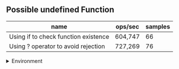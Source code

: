 ## Possible undefined Function

|name|ops/sec|samples|
|-|-|-|
|Using if to check function existence|604,747|66|
|Using ? operator to avoid rejection|727,269|76|


<details>
<summary>Environment</summary>

* __Machine:__ linux x64 | 2 vCPUs | 6.8GB Mem
* __Run:__ Tue Oct 10 2023 21:16:17 GMT+0000 (Coordinated Universal Time)
</details>

<!--
{"environment":{"platform":"linux","arch":"x64","cpus":2,"totalMemory":6.759757995605469},"benchmarks":"[{\"timeStamp\":1696972571885,\"currentTarget\":{\"0\":{\"name\":\"Using if to check function existence\",\"options\":{\"async\":false,\"defer\":false,\"delay\":0.005,\"initCount\":1,\"maxTime\":5,\"minSamples\":5,\"minTime\":0.05},\"async\":false,\"defer\":false,\"delay\":0.005,\"initCount\":1,\"maxTime\":5,\"minSamples\":5,\"minTime\":0.05,\"id\":1,\"stats\":{\"moe\":9.89399144519752e-8,\"rme\":5.983360578564044,\"sem\":5.0479548189783265e-8,\"deviation\":4.1009778814247096e-7,\"mean\":0.000001653584355361046,\"sample\":[0.0000018020240870514493,0.0000020008425573862835,0.0000024028424869736655,0.0000018278448003726034,0.0000025441739591688876,0.000001984885450358372,0.000001909387352187751,0.0000023493117965171938,0.0000018033023520583744,0.0000025219887183998755,0.0000018569765453801142,0.000002498597201820502,0.0000017098699613410802,0.0000021717746704948793,0.000001540321456830873,0.0000022572915696425746,0.0000015823417810232181,0.0000014158430131349897,0.000002076979721022766,0.0000015272430990437003,0.000002203316483168675,0.0000014029432550358331,0.000002281142337169082,0.000001170480727058983,0.0000015004578934279836,0.000001971132028123799,0.0000013953584880066918,0.0000023418340831505887,0.0000011718846336445641,0.00000134005181651708,0.000002055961657585965,0.0000014818542716976013,0.0000020754243438157033,0.0000011741702348925012,0.0000013483781113648181,0.000002086056586711279,0.0000012931573485858974,0.0000020514695589265936,0.0000012035394840955846,0.000001626403544864694,0.0000011414076368322293,0.0000012240940926457623,0.0000018393739967897272,0.000001193890669861868,0.00000165146381660751,0.0000012660827779409438,0.0000018087366875268284,0.0000012015207868155236,0.0000016093195108984583,0.0000013292687506645402,0.0000016580272195640617,0.000001163847527910686,0.0000014495718234981393,0.000001410412121212121,0.0000012457883253588515,0.000001657136225412015,0.000001177999447102605,0.000001291954875066454,0.0000014513687187666135,0.0000011756879319510899,0.0000015909762254120148,0.000001170845869218501,0.0000015301729292929293,0.0000013485842096372312,0.0000014279851133916128,0.0000011621906963976519],\"variance\":1.68180195839347e-13},\"times\":{\"cycle\":0.0783104479011884,\"elapsed\":5.546,\"period\":0.000001653584355361046,\"timeStamp\":1696972566339},\"running\":false,\"count\":47358,\"cycles\":3,\"hz\":604746.8922634181},\"1\":{\"name\":\"Using ? operator to avoid rejection\",\"options\":{\"async\":false,\"defer\":false,\"delay\":0.005,\"initCount\":1,\"maxTime\":5,\"minSamples\":5,\"minTime\":0.05},\"async\":false,\"defer\":false,\"delay\":0.005,\"initCount\":1,\"maxTime\":5,\"minSamples\":5,\"minTime\":0.05,\"id\":2,\"stats\":{\"moe\":5.427014481517524e-8,\"rme\":3.94689804320174,\"sem\":2.7688849395497572e-8,\"deviation\":2.413857927557824e-7,\"mean\":0.000001375007517831676,\"sample\":[0.0000015819508540122463,0.000001190731458036002,0.0000016265179549744486,0.0000014548031167994107,0.0000012019555038902445,0.0000017632324018231204,0.0000011631243817282514,0.0000015922220790556546,0.0000012023006567188995,0.0000016378615694750405,0.0000011594355750446819,0.0000013445434972359617,0.000001365365060891974,0.0000011379552350471758,0.0000015121820316721393,0.000001257603807307037,0.0000015430787231389501,0.0000011706911342948584,0.0000015221117045596244,0.0000010490142358369008,0.0000013791061557005694,0.0000014292574296521051,0.0000012362689430150878,0.0000016433875264973607,0.0000011310306330271416,0.0000012994588927220583,0.00000138942235753772,0.0000011585814248306246,0.0000016161837981628497,0.0000011624759757263393,0.0000016340958684899622,0.000001097322124776591,0.0000011554786566357703,0.0000017426779791346273,0.0000011849912714576666,0.0000016052087992019618,0.000001059486304501434,0.00000115446032669687,0.000001605576644914585,0.0000011429034249137538,0.0000014815222370007064,0.0000011734551519182012,0.0000014631841514609918,0.000001053964503927844,0.0000011854464025936239,0.0000017787681325075856,0.0000012020907560580241,0.0000015565704310237335,0.0000012549831871648863,0.0000017471814705515608,0.0000011043256993224988,0.0000011948004073319756,0.0000015416426701026642,0.0000011633301259403966,0.000001505945321916954,0.0000011541486138243485,0.0000016351411945633652,0.000001071984641921942,0.0000011727652022112307,0.0000018301081300137161,0.0000011699637557670726,0.0000017320895299056486,0.0000011085028887318675,0.0000011373400806351053,0.0000015459154786150712,0.0000012126792260692465,0.0000016675404214639014,0.0000012501617689845796,0.0000013670276196018122,0.0000015085888025271208,0.0000012919129223991022,0.000001849788769275531,0.0000012648983124818154,0.000002124053826011056,0.000001229155243360073,0.000001465538758884409],\"variance\":5.826710094433754e-14},\"times\":{\"cycle\":0.06616261174302458,\"elapsed\":5.399,\"period\":0.000001375007517831676,\"timeStamp\":1696972571902},\"running\":false,\"count\":48118,\"cycles\":3,\"hz\":727268.750920689},\"options\":{},\"events\":{\"start\":[null],\"cycle\":[null,null],\"complete\":[null,null]},\"length\":2,\"running\":false},\"type\":\"cycle\",\"target\":{\"name\":\"Using if to check function existence\",\"options\":{\"async\":false,\"defer\":false,\"delay\":0.005,\"initCount\":1,\"maxTime\":5,\"minSamples\":5,\"minTime\":0.05},\"async\":false,\"defer\":false,\"delay\":0.005,\"initCount\":1,\"maxTime\":5,\"minSamples\":5,\"minTime\":0.05,\"id\":1,\"stats\":{\"moe\":9.89399144519752e-8,\"rme\":5.983360578564044,\"sem\":5.0479548189783265e-8,\"deviation\":4.1009778814247096e-7,\"mean\":0.000001653584355361046,\"sample\":[0.0000018020240870514493,0.0000020008425573862835,0.0000024028424869736655,0.0000018278448003726034,0.0000025441739591688876,0.000001984885450358372,0.000001909387352187751,0.0000023493117965171938,0.0000018033023520583744,0.0000025219887183998755,0.0000018569765453801142,0.000002498597201820502,0.0000017098699613410802,0.0000021717746704948793,0.000001540321456830873,0.0000022572915696425746,0.0000015823417810232181,0.0000014158430131349897,0.000002076979721022766,0.0000015272430990437003,0.000002203316483168675,0.0000014029432550358331,0.000002281142337169082,0.000001170480727058983,0.0000015004578934279836,0.000001971132028123799,0.0000013953584880066918,0.0000023418340831505887,0.0000011718846336445641,0.00000134005181651708,0.000002055961657585965,0.0000014818542716976013,0.0000020754243438157033,0.0000011741702348925012,0.0000013483781113648181,0.000002086056586711279,0.0000012931573485858974,0.0000020514695589265936,0.0000012035394840955846,0.000001626403544864694,0.0000011414076368322293,0.0000012240940926457623,0.0000018393739967897272,0.000001193890669861868,0.00000165146381660751,0.0000012660827779409438,0.0000018087366875268284,0.0000012015207868155236,0.0000016093195108984583,0.0000013292687506645402,0.0000016580272195640617,0.000001163847527910686,0.0000014495718234981393,0.000001410412121212121,0.0000012457883253588515,0.000001657136225412015,0.000001177999447102605,0.000001291954875066454,0.0000014513687187666135,0.0000011756879319510899,0.0000015909762254120148,0.000001170845869218501,0.0000015301729292929293,0.0000013485842096372312,0.0000014279851133916128,0.0000011621906963976519],\"variance\":1.68180195839347e-13},\"times\":{\"cycle\":0.0783104479011884,\"elapsed\":5.546,\"period\":0.000001653584355361046,\"timeStamp\":1696972566339},\"running\":false,\"count\":47358,\"cycles\":3,\"hz\":604746.8922634181},\"aborted\":false},{\"timeStamp\":1696972577301,\"currentTarget\":{\"0\":{\"name\":\"Using if to check function existence\",\"options\":{\"async\":false,\"defer\":false,\"delay\":0.005,\"initCount\":1,\"maxTime\":5,\"minSamples\":5,\"minTime\":0.05},\"async\":false,\"defer\":false,\"delay\":0.005,\"initCount\":1,\"maxTime\":5,\"minSamples\":5,\"minTime\":0.05,\"id\":1,\"stats\":{\"moe\":9.89399144519752e-8,\"rme\":5.983360578564044,\"sem\":5.0479548189783265e-8,\"deviation\":4.1009778814247096e-7,\"mean\":0.000001653584355361046,\"sample\":[0.0000018020240870514493,0.0000020008425573862835,0.0000024028424869736655,0.0000018278448003726034,0.0000025441739591688876,0.000001984885450358372,0.000001909387352187751,0.0000023493117965171938,0.0000018033023520583744,0.0000025219887183998755,0.0000018569765453801142,0.000002498597201820502,0.0000017098699613410802,0.0000021717746704948793,0.000001540321456830873,0.0000022572915696425746,0.0000015823417810232181,0.0000014158430131349897,0.000002076979721022766,0.0000015272430990437003,0.000002203316483168675,0.0000014029432550358331,0.000002281142337169082,0.000001170480727058983,0.0000015004578934279836,0.000001971132028123799,0.0000013953584880066918,0.0000023418340831505887,0.0000011718846336445641,0.00000134005181651708,0.000002055961657585965,0.0000014818542716976013,0.0000020754243438157033,0.0000011741702348925012,0.0000013483781113648181,0.000002086056586711279,0.0000012931573485858974,0.0000020514695589265936,0.0000012035394840955846,0.000001626403544864694,0.0000011414076368322293,0.0000012240940926457623,0.0000018393739967897272,0.000001193890669861868,0.00000165146381660751,0.0000012660827779409438,0.0000018087366875268284,0.0000012015207868155236,0.0000016093195108984583,0.0000013292687506645402,0.0000016580272195640617,0.000001163847527910686,0.0000014495718234981393,0.000001410412121212121,0.0000012457883253588515,0.000001657136225412015,0.000001177999447102605,0.000001291954875066454,0.0000014513687187666135,0.0000011756879319510899,0.0000015909762254120148,0.000001170845869218501,0.0000015301729292929293,0.0000013485842096372312,0.0000014279851133916128,0.0000011621906963976519],\"variance\":1.68180195839347e-13},\"times\":{\"cycle\":0.0783104479011884,\"elapsed\":5.546,\"period\":0.000001653584355361046,\"timeStamp\":1696972566339},\"running\":false,\"count\":47358,\"cycles\":3,\"hz\":604746.8922634181},\"1\":{\"name\":\"Using ? operator to avoid rejection\",\"options\":{\"async\":false,\"defer\":false,\"delay\":0.005,\"initCount\":1,\"maxTime\":5,\"minSamples\":5,\"minTime\":0.05},\"async\":false,\"defer\":false,\"delay\":0.005,\"initCount\":1,\"maxTime\":5,\"minSamples\":5,\"minTime\":0.05,\"id\":2,\"stats\":{\"moe\":5.427014481517524e-8,\"rme\":3.94689804320174,\"sem\":2.7688849395497572e-8,\"deviation\":2.413857927557824e-7,\"mean\":0.000001375007517831676,\"sample\":[0.0000015819508540122463,0.000001190731458036002,0.0000016265179549744486,0.0000014548031167994107,0.0000012019555038902445,0.0000017632324018231204,0.0000011631243817282514,0.0000015922220790556546,0.0000012023006567188995,0.0000016378615694750405,0.0000011594355750446819,0.0000013445434972359617,0.000001365365060891974,0.0000011379552350471758,0.0000015121820316721393,0.000001257603807307037,0.0000015430787231389501,0.0000011706911342948584,0.0000015221117045596244,0.0000010490142358369008,0.0000013791061557005694,0.0000014292574296521051,0.0000012362689430150878,0.0000016433875264973607,0.0000011310306330271416,0.0000012994588927220583,0.00000138942235753772,0.0000011585814248306246,0.0000016161837981628497,0.0000011624759757263393,0.0000016340958684899622,0.000001097322124776591,0.0000011554786566357703,0.0000017426779791346273,0.0000011849912714576666,0.0000016052087992019618,0.000001059486304501434,0.00000115446032669687,0.000001605576644914585,0.0000011429034249137538,0.0000014815222370007064,0.0000011734551519182012,0.0000014631841514609918,0.000001053964503927844,0.0000011854464025936239,0.0000017787681325075856,0.0000012020907560580241,0.0000015565704310237335,0.0000012549831871648863,0.0000017471814705515608,0.0000011043256993224988,0.0000011948004073319756,0.0000015416426701026642,0.0000011633301259403966,0.000001505945321916954,0.0000011541486138243485,0.0000016351411945633652,0.000001071984641921942,0.0000011727652022112307,0.0000018301081300137161,0.0000011699637557670726,0.0000017320895299056486,0.0000011085028887318675,0.0000011373400806351053,0.0000015459154786150712,0.0000012126792260692465,0.0000016675404214639014,0.0000012501617689845796,0.0000013670276196018122,0.0000015085888025271208,0.0000012919129223991022,0.000001849788769275531,0.0000012648983124818154,0.000002124053826011056,0.000001229155243360073,0.000001465538758884409],\"variance\":5.826710094433754e-14},\"times\":{\"cycle\":0.06616261174302458,\"elapsed\":5.399,\"period\":0.000001375007517831676,\"timeStamp\":1696972571902},\"running\":false,\"count\":48118,\"cycles\":3,\"hz\":727268.750920689},\"options\":{},\"events\":{\"start\":[null],\"cycle\":[null,null],\"complete\":[null,null]},\"length\":2,\"running\":false},\"type\":\"cycle\",\"target\":{\"name\":\"Using ? operator to avoid rejection\",\"options\":{\"async\":false,\"defer\":false,\"delay\":0.005,\"initCount\":1,\"maxTime\":5,\"minSamples\":5,\"minTime\":0.05},\"async\":false,\"defer\":false,\"delay\":0.005,\"initCount\":1,\"maxTime\":5,\"minSamples\":5,\"minTime\":0.05,\"id\":2,\"stats\":{\"moe\":5.427014481517524e-8,\"rme\":3.94689804320174,\"sem\":2.7688849395497572e-8,\"deviation\":2.413857927557824e-7,\"mean\":0.000001375007517831676,\"sample\":[0.0000015819508540122463,0.000001190731458036002,0.0000016265179549744486,0.0000014548031167994107,0.0000012019555038902445,0.0000017632324018231204,0.0000011631243817282514,0.0000015922220790556546,0.0000012023006567188995,0.0000016378615694750405,0.0000011594355750446819,0.0000013445434972359617,0.000001365365060891974,0.0000011379552350471758,0.0000015121820316721393,0.000001257603807307037,0.0000015430787231389501,0.0000011706911342948584,0.0000015221117045596244,0.0000010490142358369008,0.0000013791061557005694,0.0000014292574296521051,0.0000012362689430150878,0.0000016433875264973607,0.0000011310306330271416,0.0000012994588927220583,0.00000138942235753772,0.0000011585814248306246,0.0000016161837981628497,0.0000011624759757263393,0.0000016340958684899622,0.000001097322124776591,0.0000011554786566357703,0.0000017426779791346273,0.0000011849912714576666,0.0000016052087992019618,0.000001059486304501434,0.00000115446032669687,0.000001605576644914585,0.0000011429034249137538,0.0000014815222370007064,0.0000011734551519182012,0.0000014631841514609918,0.000001053964503927844,0.0000011854464025936239,0.0000017787681325075856,0.0000012020907560580241,0.0000015565704310237335,0.0000012549831871648863,0.0000017471814705515608,0.0000011043256993224988,0.0000011948004073319756,0.0000015416426701026642,0.0000011633301259403966,0.000001505945321916954,0.0000011541486138243485,0.0000016351411945633652,0.000001071984641921942,0.0000011727652022112307,0.0000018301081300137161,0.0000011699637557670726,0.0000017320895299056486,0.0000011085028887318675,0.0000011373400806351053,0.0000015459154786150712,0.0000012126792260692465,0.0000016675404214639014,0.0000012501617689845796,0.0000013670276196018122,0.0000015085888025271208,0.0000012919129223991022,0.000001849788769275531,0.0000012648983124818154,0.000002124053826011056,0.000001229155243360073,0.000001465538758884409],\"variance\":5.826710094433754e-14},\"times\":{\"cycle\":0.06616261174302458,\"elapsed\":5.399,\"period\":0.000001375007517831676,\"timeStamp\":1696972571902},\"running\":false,\"count\":48118,\"cycles\":3,\"hz\":727268.750920689},\"aborted\":false}]"}-->
